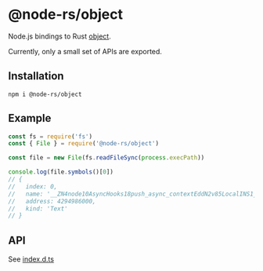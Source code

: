 # @node-rs/object

Node.js bindings to Rust [object](https://github.com/gimli-rs/object).

Currently, only a small set of APIs are exported.

## Installation

```n
npm i @node-rs/object
```

## Example

```js
const fs = require('fs')
const { File } = require('@node-rs/object')

const file = new File(fs.readFileSync(process.execPath))

console.log(file.symbols()[0])
// {
//   index: 0,
//   name: '__ZN4node10AsyncHooks18push_async_contextEddN2v85LocalINS1_6ObjectEEE',
//   address: 4294986000,
//   kind: 'Text'
// }
```

## API

See [index.d.ts](./index.d.ts)
